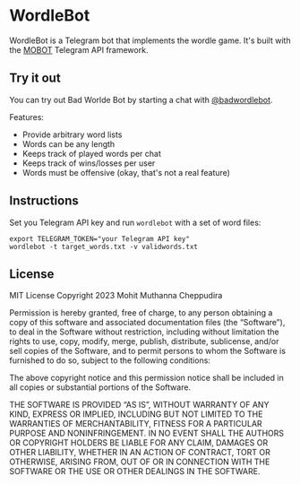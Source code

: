# WordleBot

WordleBot is a Telegram bot that implements the wordle game. It's built with the [MOBOT](github.com/0xfe/mobot)
Telegram API framework.

## Try it out

You can try out Bad Worlde Bot by starting a chat with [@badwordlebot](t.me/badwordlebot).

Features:

- Provide arbitrary word lists
- Words can be any length
- Keeps track of played words per chat
- Keeps track of wins/losses per user
- Words must be offensive (okay, that's not a real feature)

## Instructions

Set you Telegram API key and run `wordlebot` with a set of word files:

```
export TELEGRAM_TOKEN="your Telegram API key"
wordlebot -t target_words.txt -v validwords.txt
```

## License

MIT License Copyright 2023 Mohit Muthanna Cheppudira

Permission is hereby granted, free of charge, to any person obtaining a copy of this software and associated documentation files (the “Software”), to deal in the Software without restriction, including without limitation the rights to use, copy, modify, merge, publish, distribute, sublicense, and/or sell copies of the Software, and to permit persons to whom the Software is furnished to do so, subject to the following conditions:

The above copyright notice and this permission notice shall be included in all copies or substantial portions of the Software.

THE SOFTWARE IS PROVIDED “AS IS”, WITHOUT WARRANTY OF ANY KIND, EXPRESS OR IMPLIED, INCLUDING BUT NOT LIMITED TO THE WARRANTIES OF MERCHANTABILITY, FITNESS FOR A PARTICULAR PURPOSE AND NONINFRINGEMENT. IN NO EVENT SHALL THE AUTHORS OR COPYRIGHT HOLDERS BE LIABLE FOR ANY CLAIM, DAMAGES OR OTHER LIABILITY, WHETHER IN AN ACTION OF CONTRACT, TORT OR OTHERWISE, ARISING FROM, OUT OF OR IN CONNECTION WITH THE SOFTWARE OR THE USE OR OTHER DEALINGS IN THE SOFTWARE.
